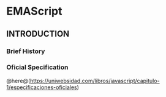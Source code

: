 # EMAScript

## INTRODUCTION
### Brief History

### Oficial Specification

@here@(https://uniwebsidad.com/libros/javascript/capitulo-1/especificaciones-oficiales)
